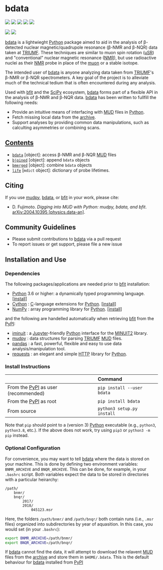 # bdata 

<a href="https://pypi.org/project/bdata/" alt="PyPI Version"><img src="https://img.shields.io/pypi/v/bdata?label=PyPI%20Version"/></a>
<img src="https://img.shields.io/pypi/format/bdata?label=PyPI%20Format"/>
<img src="https://img.shields.io/github/languages/code-size/dfujim/bdata"/>
<img src="https://img.shields.io/tokei/lines/github/dfujim/bdata"/>
<img src="https://img.shields.io/pypi/l/bdata"/>

<a href="https://github.com/dfujim/bdata/commits/master" alt="Commits"><img src="https://img.shields.io/github/commits-since/dfujim/bdata/latest/master"/></a>
<a href="https://github.com/dfujim/bdata/commits/master" alt="Commits"><img src="https://img.shields.io/github/last-commit/dfujim/bdata"/></a>

[bdata] is a lightwieght [Python] package aimed to aid in the analysis of β-detected
nuclear magnetic/quadrupole resonance (β-NMR and β-NQR) data taken at [TRIUMF]. 
These techniques are similar to muon spin rotation ([μSR]) and "conventional"
nuclear magnetic resonance ([NMR]), but use radioactive nuclei as their [NMR]
probe in place of the [muon] or a stable isotope.

The intended user of [bdata] is anyone analyzing data taken from [TRIUMF]'s β-NMR or β-NQR spectrometers.
A key goal of the project is to alleviate much of the technical tedium that is
often encountered during any analysis.

Used with [bfit] and the [SciPy] ecosystem, [bdata] forms part of a flexible API
in the analysis of β-NMR and β-NQR data. [bdata] has been written to fullfill the following needs: 

* Provide an intuitive means of interfacing with [MUD] files in [Python].
* Fetch missing local data from the [archive]. 
* Support analyses by providing common data manipulations, such as calculting 
asymmetries or combining scans. 

## [Contents](https://github.com/dfujim/bdata/wiki)

* [`bdata`](https://github.com/dfujim/bdata/wiki/bdata) [object]: access β-NMR and β-NQR [MUD] files
* [`bjoined`](https://github.com/dfujim/bdata/wiki/bjoined) [object]: append `bdata` objects
* [`bmerged`](https://github.com/dfujim/bdata/wiki/bmerged) [object]: combine `bdata` objects
* [`life`](https://github.com/dfujim/bdata/wiki/life) [`mdict` object]: dictionary of probe lifetimes. 

## Citing

If you use [mudpy], [bdata], or [bfit] in your work, please cite:

- D. Fujimoto.
  <i>Digging into MUD with Python: mudpy, bdata, and bfit</i>.
  <a href="https://arxiv.org/abs/2004.10395">
  arXiv:2004.10395 [physics.data-an]</a>.

## Community Guidelines

* Please submit contributions to [bdata] via a pull request
* To report issues or get support, please file a new issue

## Installation and Use

### Dependencies

The following packages/applications are needed prior to [bfit] installation:
- [Python] 3.6 or higher: a dynamically typed programming language. [[install](https://wiki.python.org/moin/BeginnersGuide/Download)]
- [Cython] : [C]-language extensions for [Python]. [[install](https://cython.readthedocs.io/en/latest/src/quickstart/install.html)]
- [NumPy] : array programming library for [Python]. [[install](https://numpy.org/install/)]


and the following are handelled automatically when retrieving [bfit] from the [PyPI]:

- [iminuit] : a [Jupyter]-friendly [Python] interface for the [MINUIT2] library.
- [mudpy] : data structures for parsing [TRIUMF] [MUD] files.
- [pandas] : a fast, powerful, flexible and easy to use data analysis/manipulation tool.
- [requests] : an elegant and simple [HTTP] library for [Python].


### Install Instructions

|  | Command |
|:-- | :--|
From the [PyPI] as user (recommended) | `pip install --user bdata` |
From the [PyPI] as root | `pip install bdata` |
From source | `python3 setup.py install` |

Note that `pip` should point to a (version 3) [Python] executable
(e.g., `python3`, `python3.8`, etc.).
If the above does not work, try using `pip3` or `python3 -m pip` instead.

### Optional Configuration

For convenience,
you may want to tell [bdata] where the data is stored on your machine.
This is done by defining two environment variables:
`BNMR_ARCHIVE` and `BNQR_ARCHIVE`.
This can be done, for example, in your `.bashrc` script.
Both variables expect the data to be stored in directories with a particular
heirarchy:

```
/path/
    bnmr/
    bnqr/
        2017/
        2018/
            045123.msr
```

Here, the folders `/path/bnmr/` and `/path/bnqr/` both contain runs
(i.e., `.msr` files) organized into subdirectories by year of aquasition.
In this case, you would set (in your `.bashrc`):

```bash
export BNMR_ARCHIVE=/path/bnmr/
export BNQR_ARCHIVE=/path/bnqr/
```

If [bdata] cannot find the data, it will attempt to download the relavent [MUD] files 
from the [archive] and store them in `$HOME/.bdata`.
This is the default behaviour for [bdata] installed from [PyPI]
   

[Python]: https://www.python.org/
[SciPy]: https://www.scipy.org/
[Cython]: https://cython.org/
[NumPy]: https://numpy.org/
[pandas]: https://pandas.pydata.org/
[Matplotlib]: https://matplotlib.org/
[requests]: https://requests.readthedocs.io/en/master/
[Jupyter]: https://jupyter.org/

[YAML]: https://yaml.org/
[C]: https://en.wikipedia.org/wiki/C_(programming_language)
[HTTP]: https://en.wikipedia.org/wiki/Hypertext_Transfer_Protocol

[TRIUMF]: https://www.triumf.ca/
[CMMS]: https://cmms.triumf.ca
[MUD]: https://cmms.triumf.ca/mud/
[archive]: https://cmms.triumf.ca/mud/runSel.html

[UBC]: https://www.ubc.ca/
[μSR]: https://en.wikipedia.org/wiki/Muon_spin_spectroscopy
[NMR]: https://en.wikipedia.org/wiki/Nuclear_magnetic_resonance
[muon]: https://en.wikipedia.org/wiki/Muon

[PyPI]: https://pypi.org/project/bdata/
[mudpy]: https://github.com/dfujim/mudpy
[bdata]: https://github.com/dfujim/bdata
[bfit]: https://github.com/dfujim/bfit

[iminuit]: https://github.com/scikit-hep/iminuit
[MINUIT2]: https://root.cern/doc/master/Minuit2Page.html
